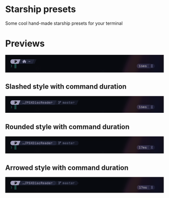 # Starship presets
Some cool hand-made starship presets for your terminal

# Previews
![Home](./screenshots/home.png "Home")

## Slashed style with command duration
![Slashed](./screenshots/slashed.png "Slashed")

## Rounded style with command duration
![Rounded](./screenshots/rounded.png "Rounded")

## Arrowed style with command duration
![Arrowed](./screenshots/arrowed.png "Arrowed")